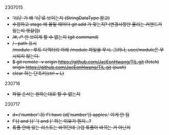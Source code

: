 2307015
* ~~'\\\\\\\\|' 가 왜 '\\\\|'로 보이는지 (StringDataType 참고)~~
* ~~수정하고 stage 에 올릴 때마다 git add 가 맞는지? (변경사항만 올리는 커맨드가 있는지 헷갈림)~~
* ~~/#, /* 만 보이게 할 수 없는지 (git command)~~
* ~~/ : path 표시<br>
    /module : 루트 디렉터리 아래 /module 파일을 무시. 그러나, user/module은 무시되지 않는다.<br>~~
* ~~$ git remote -v
origin  https://github.com/JaeEonHwang/TIL.git (fetch)<br>
origin  https://github.com/JaeEonHwang/TIL.git (push)~~
* ~~clear 하는 단축키(ctrl + L)~~

230716
* ~~파일 순서는 원하는대로 할 수 없는지~~

230717
* ~~d={'number':3}
f'I have {d['number']} apples.'
이게 안 됨~~
* ~~f'{{ and }}' '{ and }'
    하는 이유가 뭔지...?~~
* ~~튜플 안에 있는 리스트는 바뀌던데 그럼 튜플이 바뀌는 거 아닌지~~